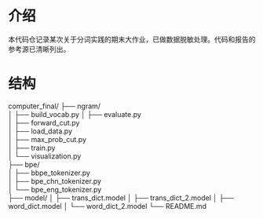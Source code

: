 # 介绍
本代码仓记录某次关于分词实践的期末大作业，已做数据脱敏处理。代码和报告的参考源已清晰列出。
# 结构
computer_final/
├── ngram/  
│   ├── build_vocab.py
│   ├── evaluate.py  
│   ├── forward_cut.py  
│   ├── load_data.py  
│   ├── max_prob_cut.py  
│   ├── train.py  
│   └── visualization.py  
├── bpe/  
│   ├── bbpe_tokenizer.py  
│   ├── bpe_chn_tokenizer.py  
│   └── bpe_eng_tokenizer.py  
├── model/ 
│   ├── trans_dict.model
│   ├── trans_dict_2.model
│   ├── word_dict.model
│   └── word_dict_2.model
└── README.md